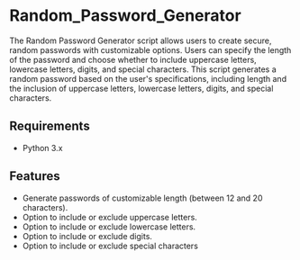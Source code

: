 # Random_Password_Generator
The Random Password Generator script allows users to create secure, random passwords with customizable options. Users can specify the length of the password and choose whether to include uppercase letters, lowercase letters, digits, and special characters.
This script generates a random password based on the user's specifications, including length and the inclusion of uppercase letters, lowercase letters, digits, and special characters.

## Requirements
- Python 3.x

## Features
- Generate passwords of customizable length (between 12 and 20 characters).
- Option to include or exclude uppercase letters.
- Option to include or exclude lowercase letters.
- Option to include or exclude digits.
- Option to include or exclude special characters
